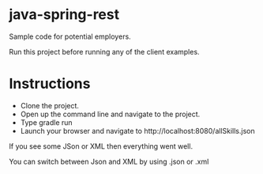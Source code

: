 java-spring-rest
================

Sample code for potential employers.

Run this project before running any of the client examples.

Instructions
================

* Clone the project.
* Open up the command line and navigate to the project.
* Type gradle run
* Launch your browser and navigate to http://localhost:8080/allSkills.json

If you see some JSon or XML then everything went well.

You can switch between Json and XML by using .json or .xml
